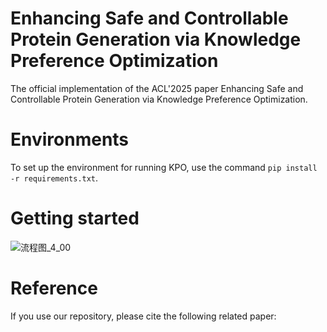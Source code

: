 # Enhancing Safe and Controllable Protein Generation via Knowledge Preference Optimization

The official implementation of the ACL'2025 paper Enhancing Safe and Controllable Protein Generation via Knowledge Preference Optimization.

# Environments

To set up the environment for running KPO, use the command `pip install -r requirements.txt`. 

# Getting started

![流程图_4_00](D:\桌面\KPO\图\流程图_4_00.png)

# Reference

If you use our repository, please cite the following related paper:

```

```